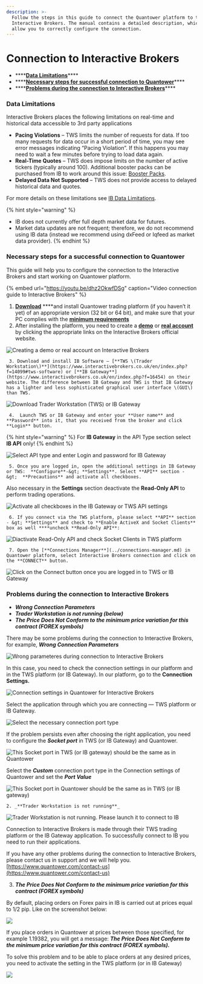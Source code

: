```yaml
---
description: >-
  Follow the steps in this guide to connect the Quantower platform to the
  Interactive Brokers. The manual contains a detailed description, which will
  allow you to correctly configure the connection.
---
```


# Connection to Interactive Brokers

* \*\*\*\*[**Data Limitations**](./#data-limitations)\*\*\*\*
* \*\*\*\*[**Necessary steps for successful connection to Quantower**](./#necessary-steps-for-successful-connection-to-quantower)\*\*\*\*
* \*\*\*\*[**Problems during the connection to Interactive Brokers**](./#problems-during-the-connection-to-interactive-brokers)\*\*\*\*

### Data Limitations

Interactive Brokers places the following limitations on real-time and historical data accessible to 3rd party applications

* **Pacing Violations** – TWS limits the number of requests for data. If too many requests for data occur in a short period of time, you may see error messages indicating “Pacing Violation”. If this happens you may need to wait a few minutes before trying to load data again. 
* **Real-Time Quotes** – TWS does impose limits on the number of active tickers \(typically around 100\). Additional booster packs can be purchased from IB to work around this issue: [Booster Packs](https://www.interactivebrokers.com/en/index.php?f=14193). 
* **Delayed Data Not Supported** – TWS does not provide access to delayed historical data and quotes. 

For more details on these limitations see [IB Data Limitations](https://interactivebrokers.github.io/tws-api/historical_limitations.html#gsc.tab=0).

{% hint style="warning" %}
* IB does not currently offer full depth market data for futures.
* Market data updates are not frequent; therefore, we do not recommend using IB data \(instead we recommend using dxFeed or Iqfeed as market data provider\).
{% endhint %}

### Necessary steps for a successful connection to Quantower

This guide will help you to configure the connection to the Interactive Brokers and start working on Quantower platform.

{% embed url="https://youtu.be/dhz2OkwfDSg" caption="Video connection guide to Interactive Brokers" %}

1. [**Download**](https://www.quantower.com/) ****and install Quantower trading platform \(if you haven’t it yet\) of an appropriate version \(32 bit or 64 bit\), and make sure that your PC complies with the [**minimum requirements**](../../getting-started/installation.md#pc-requirements) 
2. After installing the platform, you need to create a [**demo**](https://www.interactivebrokers.co.uk/en/index.php?f=1286) or [**real account**](https://www.interactivebrokers.com/en/home.php) by clicking the appropriate links on the Interactive Brokers official website.

![Creating a demo or real account on Interactive Brokers](../../.gitbook/assets/create-demo-and-real-account-interactive-brokers.png)

     3. Download and install IB Software — [**TWS \(Trader Workstation\)**](https://www.interactivebrokers.co.uk/en/index.php?f=14099#tws-software) or [**IB Gateway**](https://www.interactivebrokers.co.uk/en/index.php?f=16454) on their website. The difference between IB Gateway and TWS is that IB Gateway has a lighter and less sophisticated graphical user interface \(GUI\) than TWS.

![Download Trader Workstation \(TWS\) or IB Gateway](../../.gitbook/assets/download-tws-or-ib-gateway.png)

     4.  Launch TWS or IB Gateway and enter your **User name** and **Password** into it, that you received from the broker and click **Login** button.

{% hint style="warning" %}
For **IB Gateway** in the API Type section select **IB API** only!
{% endhint %}

![Select API type and enter Login and password for IB Gateway](../../.gitbook/assets/ib-gateway-credentials.png)

     5. Once you are logged in, open the additional settings in IB Gateway or TWS:  **Configure**-&gt; **Settings**. Select **API** section - &gt;  **Precautions** and activate all checkboxes.

Also necessary in the **Settings** section deactivate the **Read-Only API** to perform trading operations.

![Activate all checkboxes in the IB Gateway or TWS API settings](../../.gitbook/assets/api-settings-for-ib.png)

     6. If you connect via the TWS platform, please select **API** section - &gt; **Settings** and check to **Enable ActiveX and Socket Clients** box as well ****uncheck **Read-Only API**:

![Diactivate Read-Only API and check Socket Clients in TWS platform](../../.gitbook/assets/trader-workstation-api-settings.png)

     7. Open the [**Connections Manager**](../connections-manager.md) in Quantower platform, select Interactive Brokers connection and click on the **CONNECT** button. 

![Click on the Connect button once you are logged in to TWS or IB Gateway](../../.gitbook/assets/connections-manager-for-ib.png)

### Problems during the connection to Interactive Brokers

* _**Wrong Connection Parameters**_
* _**Trader Workstation is not running \(below\)**_
* _**The Price Does Not Conform to the minimum price variation for this contract \(FOREX symbols\)**_

There may be some problems during the connection to Interactive Brokers, for example, _**Wrong Connection Parameters**_

![Wrong parameteres during connection to Interactive Brokers](../../.gitbook/assets/connections-manager-for-ib_error.png)

In this case, you need to check the connection settings in our platform and in the TWS platform \(or IB Gateway\). In our platform, go to the **Connection Settings.**

![Connection settings in Quantower for Interactive Brokers](../../.gitbook/assets/connections-manager-for-ib_settings.png)

Select the application through which you are connecting  — TWS platform or IB Gateway.

![Select the necessary connection port type](../../.gitbook/assets/connection-settings-for-ib.png)

If the problem persists even after choosing the right application, you need to configure the _**Socket port**_ in TWS \(or IB Gateway\) and Quantower.

![This Socket port in TWS \(or IB gateway\) should be the same as in Quantower](../../.gitbook/assets/socket-port.png)

Select the _**Custom**_ connection port type in the Connection settings of Quantower and set the _**Port Value**_

![This Socket port in Quantower should be the same as in TWS \(or IB gateway\)](../../.gitbook/assets/custom-socket-port.png)

    2. _**Trader Workstation is not running**_

![Trader Workstation is not running. Please launch it to connect to IB](../../.gitbook/assets/connections-manager-for-ib_tws_error.png)

Connection to Interactive Brokers is made through their TWS trading platform or the IB Gateway application. To successfully connect to IB you need to run their applications.

If you have any other problems during the connection to Interactive Brokers, please contact us in support and we will help you. [https://www.quantower.com/contact-us](https://www.quantower.com/contact-us)

3. _**The Price Does Not Conform to the minimum price variation for this contract \(FOREX symbols\)**_

By default, placing orders on Forex pairs in IB is carried out at prices equal to 1/2 pip. Like on the screenshot below:

![](../../.gitbook/assets/image%20%2899%29.png)

If you place orders in Quantower at prices between those specified, for example 1.19382, you will get a message: _**The Price Does Not Conform to the minimum price variation for this contract \(FOREX symbols\).**_ 

To solve this problem and to be able to place orders at any desired prices, you need to activate the setting in the TWS platform \(or in IB Gateway\)

![](../../.gitbook/assets/image%20%2898%29.png)



